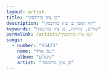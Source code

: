 ```yaml
---
layout: artist
title: "בן ציון בורובסקי"
description: "דף האמן בן ציון בורובסקי"
keywords: "שירים, מוזיקה, בן ציון בורובסקי"
permalink: /artists/בן-ציון-בורובסקי/
songs:
  - number: "55473"
    name: "עם אחד"
    album: "סינגלים"
    artist: "בן ציון בורובסקי"
---
```

